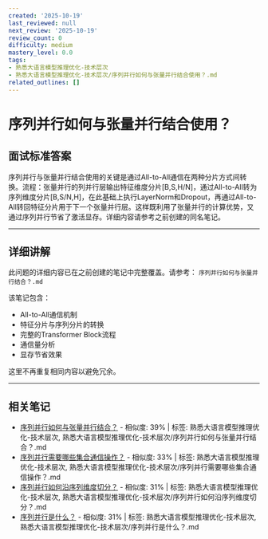 ```yaml
---
created: '2025-10-19'
last_reviewed: null
next_review: '2025-10-19'
review_count: 0
difficulty: medium
mastery_level: 0.0
tags:
- 熟悉大语言模型推理优化-技术层次
- 熟悉大语言模型推理优化-技术层次/序列并行如何与张量并行结合使用？.md
related_outlines: []
---
```

# 序列并行如何与张量并行结合使用？

## 面试标准答案

序列并行与张量并行结合使用的关键是通过All-to-All通信在两种分片方式间转换。流程：张量并行的列并行层输出特征维度分片[B,S,H/N]，通过All-to-All转为序列维度分片[B,S/N,H]，在此基础上执行LayerNorm和Dropout，再通过All-to-All转回特征分片用于下一个张量并行层。这样既利用了张量并行的计算优势，又通过序列并行节省了激活显存。详细内容请参考之前创建的同名笔记。

---

## 详细讲解

此问题的详细内容已在之前创建的笔记中完整覆盖。请参考：
`序列并行如何与张量并行结合？.md`

该笔记包含：
- All-to-All通信机制
- 特征分片与序列分片的转换
- 完整的Transformer Block流程
- 通信量分析
- 显存节省效果

这里不再重复相同内容以避免冗余。


---

## 相关笔记
<!-- 自动生成 -->

- [序列并行如何与张量并行结合？](notes/熟悉大语言模型推理优化-技术层次/序列并行如何与张量并行结合？.md) - 相似度: 39% | 标签: 熟悉大语言模型推理优化-技术层次, 熟悉大语言模型推理优化-技术层次/序列并行如何与张量并行结合？.md
- [序列并行需要哪些集合通信操作？](notes/熟悉大语言模型推理优化-技术层次/序列并行需要哪些集合通信操作？.md) - 相似度: 33% | 标签: 熟悉大语言模型推理优化-技术层次, 熟悉大语言模型推理优化-技术层次/序列并行需要哪些集合通信操作？.md
- [序列并行如何沿序列维度切分？](notes/熟悉大语言模型推理优化-技术层次/序列并行如何沿序列维度切分？.md) - 相似度: 31% | 标签: 熟悉大语言模型推理优化-技术层次, 熟悉大语言模型推理优化-技术层次/序列并行如何沿序列维度切分？.md
- [序列并行是什么？](notes/熟悉大语言模型推理优化-技术层次/序列并行是什么？.md) - 相似度: 31% | 标签: 熟悉大语言模型推理优化-技术层次, 熟悉大语言模型推理优化-技术层次/序列并行是什么？.md


